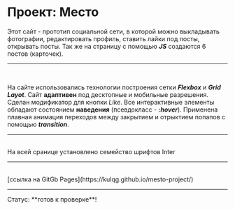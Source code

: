 # Проект: Место

Этот сайт - прототип социальной сети, в которой можно выкладывать фотографии, редактировать профиль, ставить лайки под посты, открывать посты. Так же на страницу с помощью ***JS*** создаются 6 постов (карточек).<hr><br>

На сайте использовались технологии построения сетки ***Flexbox*** и ***Grid Layot***. Сайт **адаптивен** под десктопные и мобильные разрешения. Сделан модификатор для кнопки *Like*. Все интерактивные элементы обладают состоянием **наведения** (псевдокласс - ***:hover***). Применена плавная анимация переходов между закрытием и отрыктием попапов с помощью ***transition***. 
<hr><br>
На всей сранице установлено семейство шрифтов Inter
<hr><br>
[ссылка на GitGb Pages](https://kulqg.github.io/mesto-project/)
<br><hr>
Статус: **готов к проверке**! 
